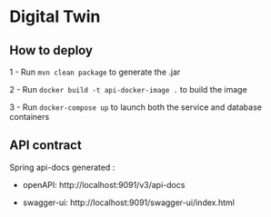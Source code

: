 # Digital Twin
 
## How to deploy

1 - Run `mvn clean package` to generate the .jar

2 - Run `docker build -t api-docker-image .` to build the image

3 - Run `docker-compose up` to launch both the service and database containers

## API contract

Spring api-docs generated :

 - openAPI: http://localhost:9091/v3/api-docs

 - swagger-ui: http://localhost:9091/swagger-ui/index.html

